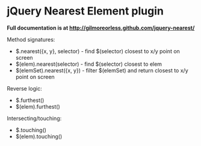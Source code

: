 jQuery Nearest Element plugin
======

**Full documentation is at <http://gilmoreorless.github.com/jquery-nearest/>**

Method signatures:

 * $.nearest({x, y}, selector) - find $(selector) closest to x/y point on screen
 * $(elem).nearest(selector) - find $(selector) closest to elem
 * $(elemSet).nearest({x, y}) - filter $(elemSet) and return closest to x/y point on screen

Reverse logic:

 * $.furthest()
 * $(elem).furthest()

Intersecting/touching:

 * $.touching()
 * $(elem).touching()
